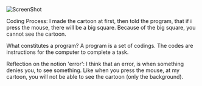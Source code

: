 

![ScreenShot](https://github.com/laurakoust/Mini-ex/blob/gh-pages/Mini-ex2/Sk%C3%A6rmbillede%202017-02-17%20kl.%2011.33.08.png)

Coding Process:
I made the cartoon at first, then told the program, that if i press the mouse, there will be a big square.
Because of the big square, you cannot see the cartoon. 

What constitutes a program?
A program is a set of codings. The codes are instructions for the computer to complete a task. 

Reflection on the notion 'error':
I think that an error, is when something denies you, to see something. Like when you press the mouse, at my cartoon, you will not be able to see the cartoon (only the background).

